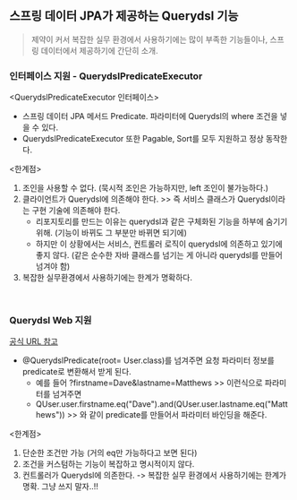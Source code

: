 ## 스프링 데이터 JPA가 제공하는 Querydsl 기능

> 제약이 커서 복잡한 실무 환경에서 사용하기에는 많이 부족한 기능들이나, 스프링 데이터에서 제공하기에 간단히 소개. <br>

### 인터페이스 지원 - QuerydslPredicateExecutor
<QuerydslPredicateExecutor 인터페이스>
- 스프링 데이터 JPA 메서드 Predicate. 파라미터에 Querydsl의 where 조건을 넣을 수 있다.
- QuerydslPredicateExecutor 또한 Pagable, Sort를 모두 지원하고 정상 동작한다.

<한계점>
1. 조인을 사용할 수 없다. (묵시적 조인은 가능하지만, left 조인이 불가능하다.)
2. 클라이언트가 Querydsl에 의존해야 한다. >> 즉 서비스 클래스가 Querydsl이라는 구현 기술에 의존해야 한다.
   - 리포지토리를 만드는 이유는 querydsl과 같은 구체화된 기능을 하부에 숨기기 위해. (기능이 바뀌도 그 부분만 바뀌면 되기에)
   - 하지만 이 상황에서는 서비스, 컨트롤러 로직이 querydsl에 의존하고 있기에 좋지 않다. (같은 순수한 자바 클래스를 넘기는 게 아니라 querydsl를 만들어 넘겨야 함)
3. 복잡한 실무환경에서 사용하기에는 한계가 명확하다.<br>
<br>

### Querydsl Web 지원
[공식 URL 참고](https://docs.spring.io/spring-data/jpa/docs/2.2.3.RELEASE/reference/html/#core.web.type-safe)

- @QuerydslPredicate(root= User.class)를 넘겨주면 요청 파라미터 정보를 predicate로 변환해서 받게 된다.
  - 예를 들어 ?firstname=Dave&lastname=Matthews >> 이런식으로 파라미터를 넘겨주면
  - QUser.user.firstname.eq("Dave").and(QUser.user.lastname.eq("Matthews")) >> 와 같이 predicate를 만들어서 파라미터 바인딩을 해준다.

<한계점>
1. 단순한 조건만 가능 (거의 eq만 가능하다고 보면 된다)
2. 조건을 커스텀하는 기능이 복잡하고 명시적이지 않다.
3. 컨트롤러가 Querydsl에 의존한다.
-> 복잡한 실무 환경에서 사용하기에는 한계가 명확. 그냥 쓰지 말자..!! <br>
<br>


 